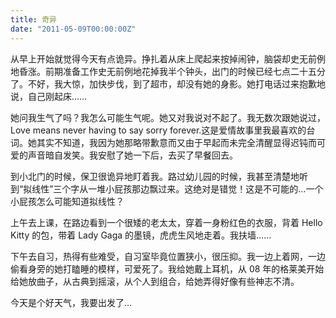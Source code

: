 ```yaml
---
title: 奇异
date: "2011-05-09T00:00:00Z"
---
```


从早上开始就觉得今天有点诡异。挣扎着从床上爬起来按掉闹钟，脑袋却史无前例地昏涨。前期准备工作史无前例地花掉我半个钟头，出门的时候已经七点二十五分了。不好，我大惊，加快步伐，到了超市，却没有她的身影。她打电话过来抱歉地说，自己刚起床……

她问我生气了吗？我怎么可能生气呢。她又对我说对不起了。我无数次跟她说过，Love means never having to say sorry forever.这是爱情故事里我最喜欢的台词。她其实不知道，我因为她那略带歉意而又由于早起而未完全清醒显得迟钝而可爱的声音暗自发笑。我安慰了她一下后，去买了早餐回去。

到小北门的时候，保卫很诡异地盯着我。路过幼儿园的时候，我甚至清楚地听到“拟线性”三个字从一堆小屁孩那边飘过来。这绝对是错觉！这是不可能的…一个小屁孩怎么可能知道拟线性？

上午去上课，在路边看到一个很矮的老太太，穿着一身粉红色的衣服，背着 Hello Kitty 的包，带着 Lady Gaga 的墨镜，虎虎生风地走着。我扶墙……

下午去自习，热得有些难受，自习室毕竟位置狭小，很压抑。我一边上着网，一边偷看身旁的她打瞌睡的模样，可爱死了。我给她戴上耳机，从 08 年的格莱美开始给她放曲子，从古典到摇滚，从个人到组合，给她弄得好像有些神志不清。

今天是个好天气，我要出发了…
